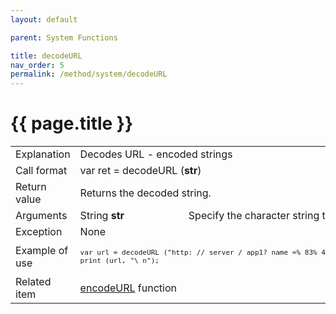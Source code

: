 ```yaml
---
layout: default

parent: System Functions

title: decodeURL
nav_order: 5
permalink: /method/system/decodeURL
---
```




# {{ page.title }}

<table>
  <tr>
    <td>Explanation</td>
    <td colspan="2">Decodes URL - encoded strings</td>
  </tr>
  <tr>
    <td>Call format</td>
    <td colspan="2">var ret = decodeURL (<b>str</b>)</td>
  </tr>
  <tr>
    <td>Return value</td>
    <td colspan="2">Returns the decoded string.</td>
  </tr>  
  <tr>
    <td>Arguments</td>
    <td>String <b>str</b></td>
    <td>Specify the character string to decode.</td>
  </tr>
  <tr>
    <td>Exception</td>
    <td colspan="2">None</td>
  </tr>
  <tr>
    <td>Example of use</td>
    <td colspan="2"><code><pre>var url = decodeURL ("http: // server / app1? name =% 83% 41% 83% 4e% 83% 56% 83% 58 & value = Browser% 26Designer");
print (url, "\ n");</pre></code></td>
  </tr>
  <tr>
    <td>Related item</td>
    <td colspan="2"><a href="/method/statistical/encodeURL">encodeURL</a> function</td>
  </tr>
</table>





